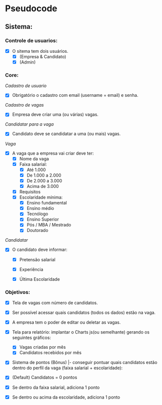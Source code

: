 # Pseudocode

## Sistema:

### Controle de usuarios:
- [x] O sitema tem dois usuários. 
  - [x] (Empresa & Candidato) 
  - [x] (Admin)

### Core:
*Cadastro de usuario*
- [x] Obrigatório o cadastro com email (username = email) e senha.

*Cadastro de vagas*
- [x] Empresa deve criar uma (ou várias) vagas.

*Candidatar para a vaga*
- [x] Candidato deve se candidatar a uma (ou mais) vagas.

*Vaga*
- [x] A vaga que a empresa vai criar deve ter:
  - [x] Nome da vaga
  - [x] Faixa salarial:
    - [x] Até 1.000
    - [x] De 1.000 a 2.000
    - [x] De 2.000 a 3.000
    - [x] Acima de 3.000
  - [x] Requisitos
  - [x] Escolaridade mínima:
    - [x] Ensino fundamental
    - [x] Ensino médio
    - [x] Tecnólogo
    - [x] Ensino Superior
    - [x] Pós / MBA / Mestrado
    - [x] Doutorado

*Candidatar*
- [x] O candidato deve informar:
  - [x] Pretensão salarial
  - [x] Experiência
  - [x] Última Escolaridade


### Objetivos:

- [x] Tela de vagas com número de candidatos.

- [x] Ser possível acessar quais candidatos (todos os dados) estão na vaga.
  
- [x] A empresa tem o poder de editar ou deletar as vagas.

- [x] Tela para relatório: implantar o Charts js(ou semelhante) gerando os seguintes gráficos:
  - [x] Vagas criadas por mês
  - [x] Candidatos recebidos por mês

- [x] Sistema de pontos (Bônus) |- conseguir pontuar quais candidatos estão dentro do perfil da vaga (faixa salarial + escolaridade):
- [x] (Default) Candidatos = 0 pontos
- [x] Se dentro da faixa salarial, adiciona 1 ponto
- [x] Se dentro ou acima da escolaridade, adiciona 1 ponto
